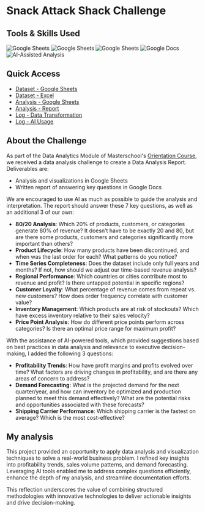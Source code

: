 # Snack Attack Shack Challenge

## Tools & Skills Used
![Google Sheets](https://img.shields.io/badge/Google%20Sheets-Data%20Processing-%2334a853)
![Google Sheets](https://img.shields.io/badge/Google%20Sheets-Data%20Analysis-%2334a853)
![Google Sheets](https://img.shields.io/badge/Google%20Sheets-Data%20Visualization-%2334a853)
![Google Docs](https://img.shields.io/badge/GoogleDocs-Business%20Intelligence-%234285F4)
![AI-Assisted Analysis](https://img.shields.io/badge/AI-Assisted%20Analysis-%23B041FF)

## Quick Access

- [Dataset - Google Sheets](https://docs.google.com/spreadsheets/d/17sne5-vAbKo69kr0YPQMmApfRUFgpff48aJP6NSLnRY/edit?usp=drive_link)
- [Dataset - Excel](/data-snack-attack-shack-challenge.xlsx)
- [Analysis - Google Sheets](https://docs.google.com/spreadsheets/d/1Iv6HGxvAdLl0ABWVxop-I6QmwgHjhbrV2cixf1_S1fA/edit?usp=sharing)
- [Analysis - Report](https://docs.google.com/document/d/16prC0SmlDMYDkrghBnnISGCJbprsPETUOhcDm1_Sbjk/edit?usp=sharing)
- [Log - Data Transformation](/log-data-transformation.md)
- [Log - AI Usage](/log-ai-usage.md)

## About the Challenge

As part of the Data Analytics Module of Masterschool's [Orientation Course](https://de.masterschool.com/en/domains/orientation-course/), we received a data analysis challenge to create a Data Analysis Report. Deliverables are:

- Analysis and visualizations in Google Sheets
- Written report of answering key questions in Google Docs

We are encouraged to use AI as much as possible to guide the analysis and interpretation. The report should answer these 7 key questions, as well as an additional 3 of our own:

- **80/20 Analysis**: Which 20% of products, customers, or categories generate 80% of revenue?  It doesn’t have to be exactly 20 and 80, but are there some products, customers and categories significantly more important than others?
- **Product Lifecycle**: How many products have been discontinued, and when was the last order for each? What patterns do you notice?
- **Time Series Completeness**: Does the dataset include only full years and months? If not, how should we adjust our time-based revenue analysis?
- **Regional Performance**: Which countries or cities contribute most to revenue and profit? Is there untapped potential in specific regions?
- **Customer Loyalty**: What percentage of revenue comes from repeat vs. new customers? How does order frequency correlate with customer value?
- **Inventory Management**: Which products are at risk of stockouts? Which have excess inventory relative to their sales velocity?
- **Price Point Analysis**: How do different price points perform across categories? Is there an optimal price range for maximum profit?

With the assistance of AI-powered tools, which provided suggestions based on best practices in data analysis and relevance to executive decision-making, I added the following 3 questions:

- **Profitability Trends**: How have profit margins and profits evolved over time? What factors are driving changes in profitability, and are there any areas of concern to address?
- **Demand Forecasting**: What is the projected demand for the next quarter/year, and how can inventory be optimized and production planned to meet this demand effectively? What are the potential risks and opportunities associated with these forecasts?
- **Shipping Carrier Performance**: Which shipping carrier is the fastest on average? Which is the most cost-effective?

## My analysis

This project provided an opportunity to apply data analysis and visualization techniques to solve a real-world business problem. I refined key insights into profitability trends, sales volume patterns, and demand forecasting. Leveraging AI tools enabled me to address complex questions efficiently, enhance the depth of my analysis, and streamline documentation efforts.

This reflection underscores the value of combining structured methodologies with innovative technologies to deliver actionable insights and drive decision-making.
